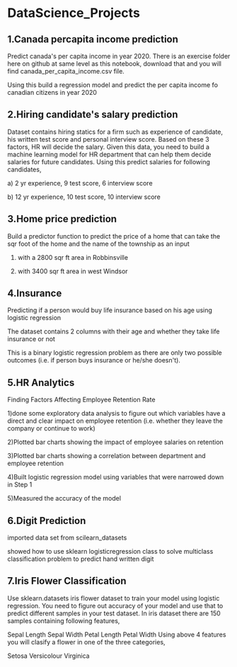 # DataScience_Projects
1.Canada percapita income prediction
----------------------------------------
Predict canada's per capita income in year 2020. There is an exercise folder here on github at same level as this notebook, 
download that and you will find canada_per_capita_income.csv file. 

Using this build a regression model and predict the per capita income fo canadian citizens in year 2020

2.Hiring candidate's salary prediction
----------------------------------------
Dataset contains hiring statics for a firm such as experience of candidate, his written test score and personal interview score. Based on these 3 factors, HR will decide the salary. Given this data, you need to build a machine learning model for HR department that can help them decide salaries for future candidates. Using this predict salaries for following candidates,

a) 2 yr experience, 9 test score, 6 interview score

b) 12 yr experience, 10 test score, 10 interview score

3.Home price prediction
---------------------------
Build a predictor function to predict the price of a home that can take the sqr foot of the home and the name of the township as an input

1) with a 2800 sqr ft area in Robbinsville

2) with 3400 sqr ft area in west Windsor

4.Insurance
------------
Predicting if a person would buy life insurance based on his age using logistic regression

The dataset contains 2 columns with their age and whether they take life insurance or not

This is a binary logistic regression problem as there are only two possible outcomes (i.e. if person buys insurance or he/she doesn't).

5.HR Analytics
---------------
Finding Factors Affecting Employee Retention Rate 

1)done some exploratory data analysis to figure out which variables have a direct and clear impact on employee retention (i.e. whether they leave the company or continue to work)

2)Plotted bar charts showing the impact of employee salaries on retention

3)Plotted bar charts showing a correlation between department and employee retention

4)Built logistic regression model using variables that were narrowed down in Step 1

5)Measured the accuracy of the model

6.Digit Prediction
--------------------
imported data set from scilearn_datasets

showed how to use sklearn logisticregression class to solve multiclass classification problem to predict hand written digit

7.Iris Flower Classification
----------------------------
Use sklearn.datasets iris flower dataset to train your model using logistic regression. You need to figure out accuracy of your model and use that to predict different samples in your test dataset. In iris dataset there are 150 samples containing following features,

Sepal Length
Sepal Width
Petal Length
Petal Width
Using above 4 features you will clasify a flower in one of the three categories,

Setosa
Versicolour
Virginica
